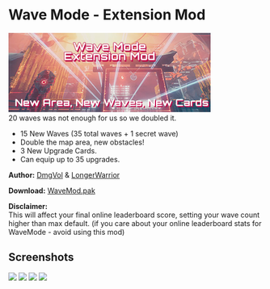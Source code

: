 # Wave Mode - Extension Mod
![](banner.png)</br>
20 waves was not enough for us so we doubled it.

- 15 New Waves (35 total waves + 1 secret wave)
- Double the map area, new obstacles!
- 3 New Upgrade Cards.
- Can equip up to 35 upgrades.

**Author:** [DmgVol](https://github.com/Dmgvol/) & [LongerWarrior](https://github.com/LongerWarrior/)

**Download:** [WaveMod.pak](https://github.com/Dmgvol/Ghostrunner-Mods/raw/main/LogicMods/WaveMod/WaveMod.pak)

**Disclaimer:**  
This will affect your final online leaderboard score, setting your wave count higher than max default.
(if you care about your online leaderboard stats for WaveMode - avoid using this mod)

## Screenshots
![](wave1.png)
![](wave2.png)
![](wave3.png)
![](wave4.png)
